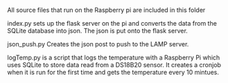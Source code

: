 <p>All source files that run on the Raspberry pi are included in this folder</p>

<p>index.py sets up the flask server on the pi and converts the data from the SQLite database into json.  
The json is put onto the flask server. </p>

<p>json_push.py Creates the json post to push to the LAMP server.</p>

<p>logTemp.py is a script that logs the temperature with a Raspberry Pi which uses SQLite to store data read from a DS18B20 sensor.  
It creates a cronjob when it is run for the first time and gets the temperature every 10 mintues.</p>
